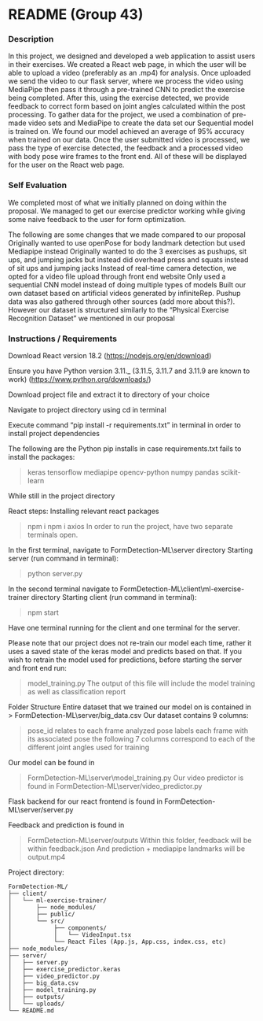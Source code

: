 # README (Group 43)


### Description

In this project, we designed and developed a web application to assist users in their exercises. We created a React web page, in which the user will be able to upload a video (preferably as an .mp4) for analysis. Once uploaded we send the video to our flask server, where we process the video using MediaPipe then pass it through a pre-trained CNN to predict the exercise being completed. After this, using the exercise detected, we provide feedback to correct form based on joint angles calculated within the post processing. To gather data for the project, we used a combination of pre-made video sets and MediaPipe to create the data set our Sequential model is trained on. We found our model achieved an average of 95% accuracy when trained on our data. Once the user submitted video is processed, we pass the type of exercise detected, the feedback and a processed video with body pose wire frames to the front end. All of these will be displayed for the user on the React web page. 


### Self Evaluation

We completed most of what we initially planned on doing within the proposal. We managed to get our exercise predictor working while giving some naive feedback to the user for form optimization.

The following are some changes that we made compared to our proposal
Originally wanted to use openPose for body landmark detection but used Mediapipe instead
Originally wanted to do the 3 exercises as pushups, sit ups, and jumping jacks but instead did overhead press and squats instead of sit ups and jumping jacks
Instead of real-time camera detection, we opted for a video file upload through front end website
Only used a sequential CNN model instead of doing multiple types of models
Built our own dataset based on artificial videos generated by infiniteRep. Pushup data was also gathered through other sources (add more about this?). However our dataset is structured similarly to the “Physical Exercise Recognition Dataset” we mentioned in our proposal


### Instructions / Requirements

Download React version 18.2 (https://nodejs.org/en/download)

Ensure you have Python version 3.11._ (3.11.5, 3.11.7 and 3.11.9 are known to work) (https://www.python.org/downloads/)

Download project file and extract it to directory of your choice

Navigate to project directory using cd in terminal

Execute command “pip install -r requirements.txt” in terminal in order to install project dependencies

The following are the Python pip installs in case requirements.txt fails to install the packages:
>keras
>tensorflow
>mediapipe
>opencv-python
>numpy
>pandas
>scikit-learn

While still in the project directory

React steps:
Installing relevant react packages
>npm i
>npm i axios
In order to run the project, have two separate terminals open. 

In the first terminal, navigate to FormDetection-ML\server directory
Starting server (run command in terminal):
> python server.py 

In the second terminal navigate to FormDetection-ML\client\ml-exercise-trainer directory
Starting client (run command in terminal):
> npm start

Have one terminal running for the client and one terminal for the server.

Please note that our project does not re-train our model each time, rather it uses a saved state of the keras model and predicts based on that. If you wish to retrain the model used for predictions, before starting the server and front end run:
> model_training.py
The output of this file will include the model training as well as classification report


Folder Structure
Entire dataset that we trained our model on is contained in > FormDetection-ML\server/big_data.csv
Our dataset contains 9 columns:
> pose_id relates to each frame analyzed
> pose labels each frame with its associated pose
> the following 7 columns correspond to each of the different joint angles used for training

Our model can be found in 
> FormDetection-ML\server\model_training.py
Our video predictor is found in 
> FormDetection-ML\server/video_predictor.py

Flask backend for our react frontend is found in FormDetection-ML\server/server.py

Feedback and prediction is found in 
> FormDetection-ML\server/outputs
Within this folder, feedback will be within 
> feedback.json
And prediction + mediapipe landmarks will be
> output.mp4

Project directory:

```
FormDetection-ML/
├── client/
│   └── ml-exercise-trainer/
│       ├── node_modules/
│       ├── public/
│       └── src/
│            ├── components/
│            │   └── VideoInput.tsx
│            └── React Files (App.js, App.css, index.css, etc)
├── node_modules/
├── server/
│   ├── server.py
│   ├── exercise_predictor.keras
│   ├── video_predictor.py
│   ├── big_data.csv
│   ├── model_training.py
│   ├── outputs/
│   └── uploads/
└── README.md
```
